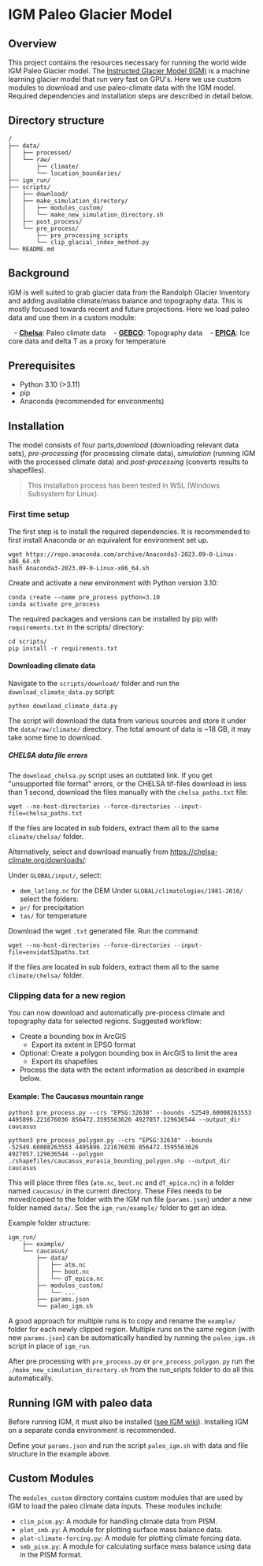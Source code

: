 # IGM Paleo Glacier Model

## Overview
This project contains the resources necessary for running the world wide IGM Paleo Glacier model. The [Instructed Glacier Model (IGM)](https://github.com/jouvetg/igm) is a machine learning glacier model that run very fast on GPU's. Here we use custom modules to download and use paleo-climate data with the IGM model. Required dependencies and installation steps are described in detail below.

## Directory structure
```
/
├── data/
│   ├── processed/
│   └── raw/
│       ├── climate/
│       └── location_boundaries/
├── igm_run/
├── scripts/
│   ├── download/
│   ├── make_simulation_directory/
│   │   ├── modules_custom/
│   │   └── make_new_simulation_directory.sh
│   ├── post_process/
│   └── pre_process/
│       ├── pre_processing_scripts
│       └── clip_glacial_index_method.py
└── README.md
```

## Background
IGM is well suited to grab glacier data from the Randolph Glacier Inventory and adding available climate/mass balance and topography data. This is mostly focused towards recent and  future projections. Here we load paleo data and use them in a custom module:

   - [**Chelsa**](https://chelsa-climate.org): Paleo climate data
   - [**GEBCO**](https://www.gebco.net/): Topography data
   - [**EPICA**](https://doi.pangaea.de/10.1594/PANGAEA.683655): Ice core data and delta T as a proxy for temperature

## Prerequisites
- Python 3.10 (>3.11)
- pip
- Anaconda (recommended for environments)

## Installation
The model consists of four parts,*download* (downloading relevant data sets), *pre-processing* (for processing climate data), *simulation* (running IGM with the processed climate data) and *post-processing* (converts results to shapefiles).

>This installation process has been tested in WSL (Windows Subsystem for Linux).

### First time setup 
The first step is to install the required dependencies. It is recommended to first install Anaconda or an equivalent for environment set up. 

```shell
wget https://repo.anaconda.com/archive/Anaconda3-2023.09-0-Linux-x86_64.sh
bash Anaconda3-2023.09-0-Linux-x86_64.sh
```

Create and activate a new environment with Python version 3.10:
``` 
conda create --name pre_process python=3.10
conda activate pre_process
```

The required packages and versions can be installed by pip with `requirements.txt` in the scripts/ directory:
```shell
cd scripts/
pip install -r requirements.txt
```

#### Downloading climate data
Navigate to the `scripts/download/` folder and run the `download_climate_data.py` script:
```shell
python download_climate_data.py
```
The script will download the data from various sources and store it under the `data/raw/climate/` directory. The total amount of data is ~18 GB, it may take some time to download. 

##### CHELSA data file errors
The `download_chelsa.py` script uses an outdated link. If you get "unsupported file format" errors, or the CHELSA tif-files download in less than 1 second, download the files manually with the `chelsa_paths.txt` file:
```
wget --no-host-directories --force-directories --input-file=chelsa_paths.txt
```

If the files are located in sub folders, extract them all to  the same `climate/chelsa/` folder.

Alternatively, select and download manually from https://chelsa-climate.org/downloads/:

Under `GLOBAL/input/`, select:
- `dem_latlong.nc` for the DEM
Under `GLOBAL/climatologies/1981-2010/` select the folders:
- `pr/` for precipitation
- `tas/` for temperature

Download the wget `.txt` generated file. Run the command:
```
wget --no-host-directories --force-directories --input-file=envidatS3paths.txt
```

If the files are located in sub folders, extract them all to  the same `climate/chelsa/` folder.

### Clipping data for a new region
You can now download and automatically pre-process climate and topography data for selected regions. Suggested workflow:
- Create a bounding box in ArcGIS
    - Export its extent in EPSG format
- Optional: Create a polygon bounding box in ArcGIS to limit the area
    - Export its shapefiles
- Process the data with the extent information as described in example below.

#### Example: The Caucasus mountain range
```shell
python3 pre_process.py --crs "EPSG:32638" --bounds -52549.60008263553 4495896.221676036 856472.3595563626 4927057.129636544 --output_dir caucasus
```

```shell
python3 pre_process_polygon.py --crs "EPSG:32638" --bounds -52549.60008263553 4495896.221676036 856472.3595563626 4927057.129636544 --polygon ./shapefiles/caucasus_eurasia_bounding_polygon.shp --output_dir caucasus
```

This will place three files (`atm.nc`, `boot.nc` and `dT_epica.nc`) in a folder named `caucasus/` in the current directory. These Files needs to be moved/copied to the folder with the IGM run file (`params.json`) under a new folder named `data/`. See the `igm_run/example/` folder to get an idea. 

Example folder structure:
```directory 
igm_run/
	├── example/
	└── caucasus/ 
		├── data/  
		│	├── atm.nc
		│	├── boot.nc
		│	└── dT_epica.nc
		├── modules_custom/
		│   └── ...
		├──	params.json
		└── paleo_igm.sh
```

A good approach for multiple runs is to copy and rename the `example/` folder for each newly clipped region. Multiple runs on the same region (with new `params.json`) can be automatically handled by running the `paleo_igm.sh` script in place of `igm_run`.

After pre processing with `pre_process.py` or `pre_process_polygon.py` run the `./make_new_simulation_directory.sh` from the run_sripts folder to do all this automatically.


## Running IGM with paleo data
Before running IGM, it must also be installed ([see IGM wiki](https://github.com/jouvetg/igm/wiki/1.-Installation)). Installing IGM on a separate conda environment is recommended. 

Define your `params.json` and run the script `paleo_igm.sh` with data and file structure in the example above.

## Custom Modules
The `modules_custom` directory contains custom modules that are used by IGM to load the paleo climate data inputs. These modules include:
- `clim_pism.py`: A module for handling climate data from PISM.
- `plot_smb.py`: A module for plotting surface mass balance data.
- `plot-climate-forcing.py`: A module for plotting climate forcing data.
- `smb_pism.py`: A module for calculating surface mass balance using data in the PISM format.
